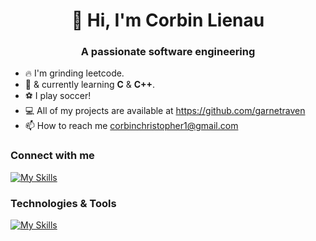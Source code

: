 <h1 align="center"> 🚀 Hi, I'm Corbin Lienau </h1>
<h3 align="center">A passionate software engineering</h3>

* 🔥 I'm grinding leetcode.
* 🌱 & currently learning __C__ & __C++__.
* ⚽ I play soccer!
* 💻 All of my projects are available at https://github.com/garnetraven
* 📫 How to reach me corbinchristopher1@gmail.com

### Connect with me
[![My Skills](https://skillicons.dev/icons?i=linkedin,github,gmail,discord)](https://skillicons.dev)

### Technologies & Tools
[![My Skills](https://skillicons.dev/icons?i=py,c,cpp,java,js,html,css,,git,docker,linux,nodejs,neovim)](https://skillicons.dev)
